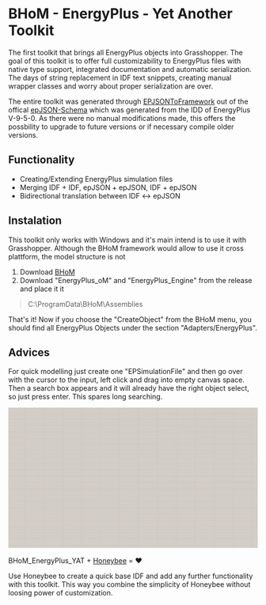 # BHoM - EnergyPlus - Yet Another Toolkit
 The first toolkit that brings all EnergyPlus objects into Grasshopper. The goal of this toolkit is to offer full customizability to EnergyPlus files with native type support, integrated documentation and automatic serialization. The days of string replacement in IDF text snippets, creating manual wrapper classes and worry about proper serialization are over.

 The entire toolkit was generated through [EPJSONToFramework](https://github.com/usaluz/EPJSONToFramework) out of the offical [epJSON-Schema](https://eplus.readthedocs.io/en/latest/index.html) which was generated from the IDD of EnergyPlus V-9-5-0. As there were no manual modifications made, this offers the possbility to upgrade to future versions or if necessary compile older versions.


## Functionality

- Creating/Extending EnergyPlus simulation files
- Merging IDF + IDF, epJSON + epJSON, IDF + epJSON
- Bidirectional translation between IDF <-> epJSON

## Instalation

This toolkit only works with Windows and it's main intend is to use it with Grasshopper. Although the BHoM framework would allow to use it cross plattform, the model structure is not 
1. Download [BHoM](bhom.xyz)
1. Download "EnergyPlus_oM" and "EnergyPlus_Engine" from the release and place it it
> C:\ProgramData\BHoM\Assemblies

That's it! Now if you choose the "CreateObject" from the BHoM menu, you should find all EnergyPlus Objects under the section "Adapters/EnergyPlus".

## Advices

For quick modelling just create one "EPSimulationFile" and then go over with the cursor to the input, left click and drag into empty canvas space. Then a search box appears and it will already have the right object select, so just press enter. This spares long searching.

![Create Simulation file](/docs/Gifs/BHoM_EnergyPlus_YAT_Grasshopper_Demo.gif)

 BHoM_EnergyPlus_YAT + [Honeybee](https://github.com/ladybug-tools/honeybee-energy) = :heart: 
 
Use Honeybee to create a quick base IDF and add any further functionality with this toolkit. This way you combine the simplicity of Honeybee without loosing power of customization. 